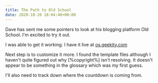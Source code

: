 ```yaml
---
title: The Path to Old School
date: 2020-10-26 18:04:48+00:00
---
```


Dave has sent me some pointers to look at his blogging platform Old School. I'm excited to try it out.

I was able to get it working. I have it live at <a href="http://os.geekity.com/">os.geekity.com</a>

Next step is to customize it more. I found the template files although I haven't quite figured out why [%copyright%] isn't resolving. It doesn't appear to be something in the glossary which was my first guess.

I'll also need to track down where the countdown is coming from.

